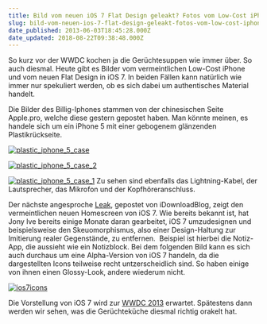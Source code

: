 ```yaml
---
title: Bild vom neuen iOS 7 Flat Design geleakt? Fotos vom Low-Cost iPhone
slug: bild-vom-neuen-ios-7-flat-design-geleakt-fotos-vom-low-cost-iphone
date_published: 2013-06-03T18:45:28.000Z
date_updated: 2018-08-22T09:38:48.000Z
---
```


So kurz vor der WWDC kochen ja die Gerüchtesuppen wie immer über. So auch diesmal. Heute gibt es Bilder vom vermeintlichen Low-Cost iPhone und vom neuen Flat Design in iOS 7. In beiden Fällen kann natürlich wie immer nur spekuliert werden, ob es sich dabei um authentisches Material handelt.

Die Bilder des Billig-Iphones stammen von der chinesischen Seite Apple.pro, welche diese gestern gepostet haben. Man könnte meinen, es handele sich um ein iPhone 5 mit einer gebogenem glänzenden Plastikrückseite.

[![plastic_iphone_5_case](//picdump.thafaker.de/2013/06/plastic_iphone_5_case-580x330.jpg)](__GHOST_URL__/bild-vom-neuen-ios-7-flat-design-geleakt-fotos-vom-low-cost-iphone/plastic_iphone_5_case/)

[![plastic_iphone_5_case_2](//picdump.thafaker.de/2013/06/plastic_iphone_5_case_2-580x429.jpg)](http://thafaker.de/?attachment_id=27805)

[![plastic_iphone_5_case_1](//picdump.thafaker.de/2013/06/plastic_iphone_5_case_1-580x330.jpg)](__GHOST_URL__/bild-vom-neuen-ios-7-flat-design-geleakt-fotos-vom-low-cost-iphone/plastic_iphone_5_case_1/)
Zu sehen sind ebenfalls das Lightning-Kabel, der Lautsprecher, das Mikrofon und der Kopfhöreranschluss.

Der nächste angesproche [Leak](http://api.viglink.com/api/click?format=go&amp;key=c6684b5502fa2a415a104d824988c196&amp;loc=http%3A%2F%2Fwww.macrumors.com%2F&amp;v=1&amp;libId=8800fe4b-a339-4c4c-8cb4-3a24d22f58e9&amp;out=http%3A%2F%2Fwww.idownloadblog.com%2F2013%2F06%2F02%2Funified-ios-7-icons%2F&amp;ref=http%3A%2F%2Fwww.macrumors.com%2F&amp;title=Mac%20Rumors%3A%20Apple%20Mac%20iOS%20Rumors%20and%20News%20You%20Care%20About&amp;txt=the%20new%20home%20screen&amp;jsonp=vglnk_jsonp_13702850858278), gepostet von iDownloadBlog, zeigt den vermeintlichen neuen Homescreen von iOS 7. Wie bereits bekannt ist, hat Jony Ive bereits einige Monate daran gearbeitet, iOS 7 umzudesignen und beispielsweise den Skeuomorphismus, also einer Design-Haltung zur Imitierung realer Gegenstände, zu entfernen.  Beispiel ist hierbei die Notiz-App, die aussieht wie ein Notizblock. Bei dem folgenden Bild kann es sich auch durchaus um eine Alpha-Version von iOS 7 handeln, da die dargestellten Icons teilweise recht untzerscheidlich sind. So haben einige von ihnen einen Glossy-Look, andere wiederum nicht.

[![ios7icons](//picdump.thafaker.de/2013/06/ios7icons-414x580.jpg)](__GHOST_URL__/bild-vom-neuen-ios-7-flat-design-geleakt-fotos-vom-low-cost-iphone/ios7icons/)

Die Vorstellung von iOS 7 wird zur [WWDC 2013](__GHOST_URL__/apple-bestatigt-wwdc-termin/) erwartet. Spätestens dann werden wir sehen, was die Gerüchteküche diesmal richtig orakelt hat.
